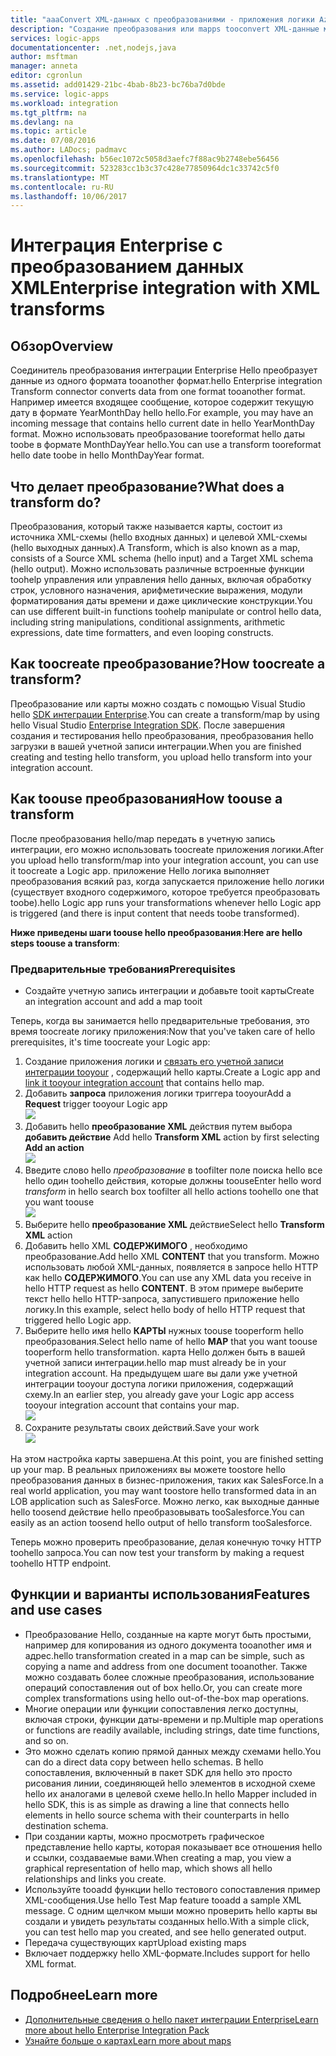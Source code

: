 ```yaml
---
title: "aaaConvert XML-данных с преобразованиями - приложения логики Azure | Документы Microsoft"
description: "Создание преобразования или mapps tooconvert XML-данные между форматами в приложениях для логики с помощью hello SDK интеграции Enterprise"
services: logic-apps
documentationcenter: .net,nodejs,java
author: msftman
manager: anneta
editor: cgronlun
ms.assetid: add01429-21bc-4bab-8b23-bc76ba7d0bde
ms.service: logic-apps
ms.workload: integration
ms.tgt_pltfrm: na
ms.devlang: na
ms.topic: article
ms.date: 07/08/2016
ms.author: LADocs; padmavc
ms.openlocfilehash: b56ec1072c5058d3aefc7f88ac9b2748ebe56456
ms.sourcegitcommit: 523283cc1b3c37c428e77850964dc1c33742c5f0
ms.translationtype: MT
ms.contentlocale: ru-RU
ms.lasthandoff: 10/06/2017
---
```

# <a name="enterprise-integration-with-xml-transforms"></a><span data-ttu-id="a75f1-103">Интеграция Enterprise с преобразованием данных XML</span><span class="sxs-lookup"><span data-stu-id="a75f1-103">Enterprise integration with XML transforms</span></span>
## <a name="overview"></a><span data-ttu-id="a75f1-104">Обзор</span><span class="sxs-lookup"><span data-stu-id="a75f1-104">Overview</span></span>
<span data-ttu-id="a75f1-105">Соединитель преобразования интеграции Enterprise Hello преобразует данные из одного формата tooanother формат.</span><span class="sxs-lookup"><span data-stu-id="a75f1-105">hello Enterprise integration Transform connector converts data from one format tooanother format.</span></span> <span data-ttu-id="a75f1-106">Например имеется входящее сообщение, которое содержит текущую дату в формате YearMonthDay hello hello.</span><span class="sxs-lookup"><span data-stu-id="a75f1-106">For example, you may have an incoming message that contains hello current date in hello YearMonthDay format.</span></span> <span data-ttu-id="a75f1-107">Можно использовать преобразование tooreformat hello даты toobe в формате MonthDayYear hello.</span><span class="sxs-lookup"><span data-stu-id="a75f1-107">You can use a transform tooreformat hello date toobe in hello MonthDayYear format.</span></span>

## <a name="what-does-a-transform-do"></a><span data-ttu-id="a75f1-108">Что делает преобразование?</span><span class="sxs-lookup"><span data-stu-id="a75f1-108">What does a transform do?</span></span>
<span data-ttu-id="a75f1-109">Преобразования, который также называется карты, состоит из источника XML-схемы (hello входных данных) и целевой XML-схемы (hello выходных данных).</span><span class="sxs-lookup"><span data-stu-id="a75f1-109">A Transform, which is also known as a map, consists of a Source XML schema (hello input) and a Target XML schema (hello output).</span></span> <span data-ttu-id="a75f1-110">Можно использовать различные встроенные функции toohelp управления или управления hello данных, включая обработку строк, условного назначения, арифметические выражения, модули форматирования даты времени и даже циклические конструкции.</span><span class="sxs-lookup"><span data-stu-id="a75f1-110">You can use different built-in functions toohelp manipulate or control hello data, including string manipulations, conditional assignments, arithmetic expressions, date time formatters, and even looping constructs.</span></span>

## <a name="how-toocreate-a-transform"></a><span data-ttu-id="a75f1-111">Как toocreate преобразование?</span><span class="sxs-lookup"><span data-stu-id="a75f1-111">How toocreate a transform?</span></span>
<span data-ttu-id="a75f1-112">Преобразование или карты можно создать с помощью Visual Studio hello [SDK интеграции Enterprise](https://aka.ms/vsmapsandschemas).</span><span class="sxs-lookup"><span data-stu-id="a75f1-112">You can create a transform/map by using hello Visual Studio [Enterprise Integration SDK](https://aka.ms/vsmapsandschemas).</span></span> <span data-ttu-id="a75f1-113">После завершения создания и тестирования hello преобразования, преобразования hello загрузки в вашей учетной записи интеграции.</span><span class="sxs-lookup"><span data-stu-id="a75f1-113">When you are finished creating and testing hello transform, you upload hello transform into your integration account.</span></span> 

## <a name="how-toouse-a-transform"></a><span data-ttu-id="a75f1-114">Как toouse преобразования</span><span class="sxs-lookup"><span data-stu-id="a75f1-114">How toouse a transform</span></span>
<span data-ttu-id="a75f1-115">После преобразования hello/map передать в учетную запись интеграции, его можно использовать toocreate приложения логики.</span><span class="sxs-lookup"><span data-stu-id="a75f1-115">After you upload hello transform/map into your integration account, you can use it toocreate a Logic app.</span></span> <span data-ttu-id="a75f1-116">приложение Hello логика выполняет преобразования всякий раз, когда запускается приложение hello логики (существует входного содержимого, которое требуется преобразовать toobe).</span><span class="sxs-lookup"><span data-stu-id="a75f1-116">hello Logic app runs your transformations whenever hello Logic app is triggered (and there is input content that needs toobe transformed).</span></span>

<span data-ttu-id="a75f1-117">**Ниже приведены шаги toouse hello преобразования**:</span><span class="sxs-lookup"><span data-stu-id="a75f1-117">**Here are hello steps toouse a transform**:</span></span>

### <a name="prerequisites"></a><span data-ttu-id="a75f1-118">Предварительные требования</span><span class="sxs-lookup"><span data-stu-id="a75f1-118">Prerequisites</span></span>

* <span data-ttu-id="a75f1-119">Создайте учетную запись интеграции и добавьте tooit карты</span><span class="sxs-lookup"><span data-stu-id="a75f1-119">Create an integration account and add a map tooit</span></span>  

<span data-ttu-id="a75f1-120">Теперь, когда вы занимается hello предварительные требования, это время toocreate логику приложения:</span><span class="sxs-lookup"><span data-stu-id="a75f1-120">Now that you've taken care of hello prerequisites, it's time toocreate your Logic app:</span></span>  

1. <span data-ttu-id="a75f1-121">Создание приложения логики и [связать его учетной записи интеграции tooyour](../logic-apps/logic-apps-enterprise-integration-accounts.md "узнать toolink tooa логики интеграции учетной записи приложения") , содержащий hello карты.</span><span class="sxs-lookup"><span data-stu-id="a75f1-121">Create a Logic app and [link it tooyour integration account](../logic-apps/logic-apps-enterprise-integration-accounts.md "Learn toolink an integration account tooa Logic app") that contains hello map.</span></span>
2. <span data-ttu-id="a75f1-122">Добавить **запроса** приложения логики триггера tooyour</span><span class="sxs-lookup"><span data-stu-id="a75f1-122">Add a **Request** trigger tooyour Logic app</span></span>  
   ![](./media/logic-apps-enterprise-integration-transforms/transform-1.png)    
3. <span data-ttu-id="a75f1-123">Добавить hello **преобразование XML** действия путем выбора **добавить действие** </span><span class="sxs-lookup"><span data-stu-id="a75f1-123">Add hello **Transform XML** action by first selecting **Add an action** </span></span>  
   ![](./media/logic-apps-enterprise-integration-transforms/transform-2.png)   
4. <span data-ttu-id="a75f1-124">Введите слово hello *преобразование* в toofilter поле поиска hello все hello один toohello действия, которые должны toouse</span><span class="sxs-lookup"><span data-stu-id="a75f1-124">Enter hello word *transform* in hello search box toofilter all hello actions toohello one that you want toouse</span></span>  
   ![](./media/logic-apps-enterprise-integration-transforms/transform-3.png)  
5. <span data-ttu-id="a75f1-125">Выберите hello **преобразование XML** действие</span><span class="sxs-lookup"><span data-stu-id="a75f1-125">Select hello **Transform XML** action</span></span>   
6. <span data-ttu-id="a75f1-126">Добавить hello XML **СОДЕРЖИМОГО** , необходимо преобразование.</span><span class="sxs-lookup"><span data-stu-id="a75f1-126">Add hello XML **CONTENT** that you transform.</span></span> <span data-ttu-id="a75f1-127">Можно использовать любой XML-данных, появляется в запросе hello HTTP как hello **СОДЕРЖИМОГО**.</span><span class="sxs-lookup"><span data-stu-id="a75f1-127">You can use any XML data you receive in hello HTTP request as hello **CONTENT**.</span></span> <span data-ttu-id="a75f1-128">В этом примере выберите текст hello hello HTTP-запроса, запустившего приложение hello логику.</span><span class="sxs-lookup"><span data-stu-id="a75f1-128">In this example, select hello body of hello HTTP request that triggered hello Logic app.</span></span>
7. <span data-ttu-id="a75f1-129">Выберите hello имя hello **КАРТЫ** нужных toouse tooperform hello преобразования.</span><span class="sxs-lookup"><span data-stu-id="a75f1-129">Select hello name of hello **MAP** that you want toouse tooperform hello transformation.</span></span> <span data-ttu-id="a75f1-130">карта Hello должен быть в вашей учетной записи интеграции.</span><span class="sxs-lookup"><span data-stu-id="a75f1-130">hello map must already be in your integration account.</span></span> <span data-ttu-id="a75f1-131">На предыдущем шаге вы дали уже учетной интеграции tooyour доступа логики приложения, содержащий схему.</span><span class="sxs-lookup"><span data-stu-id="a75f1-131">In an earlier step, you already gave your Logic app access tooyour integration account that contains your map.</span></span>      
   ![](./media/logic-apps-enterprise-integration-transforms/transform-4.png) 
8. <span data-ttu-id="a75f1-132">Сохраните результаты своих действий.</span><span class="sxs-lookup"><span data-stu-id="a75f1-132">Save your work</span></span>  
    ![](./media/logic-apps-enterprise-integration-transforms/transform-5.png) 

<span data-ttu-id="a75f1-133">На этом настройка карты завершена.</span><span class="sxs-lookup"><span data-stu-id="a75f1-133">At this point, you are finished setting up your map.</span></span> <span data-ttu-id="a75f1-134">В реальных приложениях вы можете toostore hello преобразования данных в бизнес-приложения, таких как SalesForce.</span><span class="sxs-lookup"><span data-stu-id="a75f1-134">In a real world application, you may want toostore hello transformed data in an LOB application such as SalesForce.</span></span> <span data-ttu-id="a75f1-135">Можно легко, как выходные данные hello toosend действие hello преобразовывать tooSalesforce.</span><span class="sxs-lookup"><span data-stu-id="a75f1-135">You can easily as an action toosend hello output of hello transform tooSalesforce.</span></span> 

<span data-ttu-id="a75f1-136">Теперь можно проверить преобразование, делая конечную точку HTTP toohello запроса.</span><span class="sxs-lookup"><span data-stu-id="a75f1-136">You can now test your transform by making a request toohello HTTP endpoint.</span></span>  

## <a name="features-and-use-cases"></a><span data-ttu-id="a75f1-137">Функции и варианты использования</span><span class="sxs-lookup"><span data-stu-id="a75f1-137">Features and use cases</span></span>
* <span data-ttu-id="a75f1-138">Преобразование Hello, созданные на карте могут быть простыми, например для копирования из одного документа tooanother имя и адрес.</span><span class="sxs-lookup"><span data-stu-id="a75f1-138">hello transformation created in a map can be simple, such as copying a name and address from one document tooanother.</span></span> <span data-ttu-id="a75f1-139">Также можно создавать более сложные преобразования, использование операций сопоставления out of box hello.</span><span class="sxs-lookup"><span data-stu-id="a75f1-139">Or, you can create more complex transformations using hello out-of-the-box map operations.</span></span>  
* <span data-ttu-id="a75f1-140">Многие операции или функции сопоставления легко доступны, включая строки, функции даты-времени и пр.</span><span class="sxs-lookup"><span data-stu-id="a75f1-140">Multiple map operations or functions are readily available, including strings, date time functions, and so on.</span></span>  
* <span data-ttu-id="a75f1-141">Это можно сделать копию прямой данных между схемами hello.</span><span class="sxs-lookup"><span data-stu-id="a75f1-141">You can do a direct data copy between hello schemas.</span></span> <span data-ttu-id="a75f1-142">В hello сопоставления, включенный в пакет SDK для hello это просто рисования линии, соединяющей hello элементов в исходной схеме hello их аналогами в целевой схеме hello.</span><span class="sxs-lookup"><span data-stu-id="a75f1-142">In hello Mapper included in hello SDK, this is as simple as drawing a line that connects hello elements in hello source schema with their counterparts in hello destination schema.</span></span>  
* <span data-ttu-id="a75f1-143">При создании карты, можно просмотреть графическое представление hello карты, которая показывает все отношения hello и ссылки, создаваемые вами.</span><span class="sxs-lookup"><span data-stu-id="a75f1-143">When creating a map, you view a graphical representation of hello map, which shows all hello relationships and links you create.</span></span>
* <span data-ttu-id="a75f1-144">Используйте tooadd функции hello тестового сопоставления пример XML-сообщения.</span><span class="sxs-lookup"><span data-stu-id="a75f1-144">Use hello Test Map feature tooadd a sample XML message.</span></span> <span data-ttu-id="a75f1-145">С одним щелчком мыши можно проверить hello карты вы создали и увидеть результаты созданных hello.</span><span class="sxs-lookup"><span data-stu-id="a75f1-145">With a simple click, you can test hello map you created, and see hello generated output.</span></span>  
* <span data-ttu-id="a75f1-146">Передача существующих карт</span><span class="sxs-lookup"><span data-stu-id="a75f1-146">Upload existing maps</span></span>  
* <span data-ttu-id="a75f1-147">Включает поддержку hello XML-формате.</span><span class="sxs-lookup"><span data-stu-id="a75f1-147">Includes support for hello XML format.</span></span>

## <a name="learn-more"></a><span data-ttu-id="a75f1-148">Подробнее</span><span class="sxs-lookup"><span data-stu-id="a75f1-148">Learn more</span></span>
* [<span data-ttu-id="a75f1-149">Дополнительные сведения о hello пакет интеграции Enterprise</span><span class="sxs-lookup"><span data-stu-id="a75f1-149">Learn more about hello Enterprise Integration Pack</span></span>](../logic-apps/logic-apps-enterprise-integration-overview.md "Дополнительные сведения о пакет интеграции Enterprise")  
* [<span data-ttu-id="a75f1-150">Узнайте больше о картах</span><span class="sxs-lookup"><span data-stu-id="a75f1-150">Learn more about maps</span></span>](../logic-apps/logic-apps-enterprise-integration-maps.md "Узнайте о картах интеграции Enterprise")  

